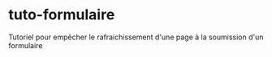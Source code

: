 # tuto-formulaire
Tutoriel pour empêcher le rafraichissement d'une page à la soumission d'un formulaire
